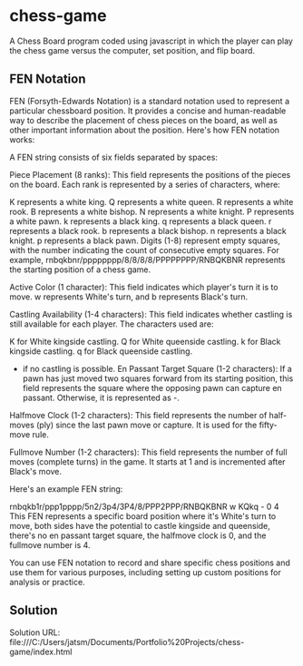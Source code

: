 # chess-game
A Chess Board program coded using javascript in which the player can play the chess game versus the computer, set position, and flip board. 

## FEN Notation
FEN (Forsyth-Edwards Notation) is a standard notation used to represent a particular chessboard position. It provides a concise and human-readable way to describe the placement of chess pieces on the board, as well as other important information about the position. Here's how FEN notation works:

A FEN string consists of six fields separated by spaces:

Piece Placement (8 ranks): This field represents the positions of the pieces on the board. Each rank is represented by a series of characters, where:

K represents a white king.
Q represents a white queen.
R represents a white rook.
B represents a white bishop.
N represents a white knight.
P represents a white pawn.
k represents a black king.
q represents a black queen.
r represents a black rook.
b represents a black bishop.
n represents a black knight.
p represents a black pawn.
Digits (1-8) represent empty squares, with the number indicating the count of consecutive empty squares.
For example, rnbqkbnr/pppppppp/8/8/8/8/PPPPPPPP/RNBQKBNR represents the starting position of a chess game.

Active Color (1 character): This field indicates which player's turn it is to move. w represents White's turn, and b represents Black's turn.

Castling Availability (1-4 characters): This field indicates whether castling is still available for each player. The characters used are:

K for White kingside castling.
Q for White queenside castling.
k for Black kingside castling.
q for Black queenside castling.
- if no castling is possible.
En Passant Target Square (1-2 characters): If a pawn has just moved two squares forward from its starting position, this field represents the square where the opposing pawn can capture en passant. Otherwise, it is represented as -.

Halfmove Clock (1-2 characters): This field represents the number of half-moves (ply) since the last pawn move or capture. It is used for the fifty-move rule.

Fullmove Number (1-2 characters): This field represents the number of full moves (complete turns) in the game. It starts at 1 and is incremented after Black's move.

Here's an example FEN string:

rnbqkb1r/ppp1pppp/5n2/3p4/3P4/8/PPP2PPP/RNBQKBNR w KQkq - 0 4
This FEN represents a specific board position where it's White's turn to move, both sides have the potential to castle kingside and queenside, there's no en passant target square, the halfmove clock is 0, and the fullmove number is 4.

You can use FEN notation to record and share specific chess positions and use them for various purposes, including setting up custom positions for analysis or practice.

## Solution
Solution URL: file:///C:/Users/jatsm/Documents/Portfolio%20Projects/chess-game/index.html

